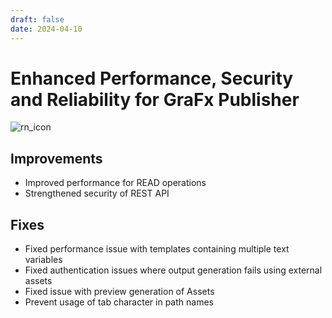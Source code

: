 ```yaml
---
draft: false
date: 2024-04-10
---
```


# Enhanced Performance, Security and Reliability for GraFx Publisher

![rn_icon](/assets/icon-GraFx-Publisher.svg)

<!-- more -->

## Improvements

- Improved performance for READ operations
- Strengthened security of REST API

## Fixes

- Fixed performance issue with templates containing multiple text variables
- Fixed authentication issues where output generation fails using external assets
- Fixed issue with preview generation of Assets
- Prevent usage of tab character in path names